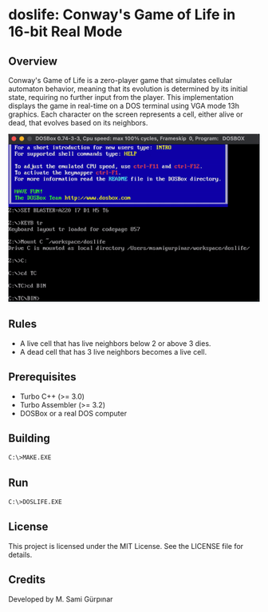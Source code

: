 # doslife: Conway's Game of Life in 16-bit Real Mode 
## Overview
Conway's Game of Life is a zero-player game that simulates cellular automaton behavior, meaning that its evolution is determined by its initial state, requiring no further input from the player. This implementation displays the game in real-time on a DOS terminal using VGA mode 13h graphics. Each character on the screen represents a cell, either alive or dead, that evolves based on its neighbors.

<img src="ASSETS/doslife.gif" alt="image" width="700" height="auto">

## Rules
+ A live cell that has live neighbors below 2 or above 3 dies.
+ A dead cell that has 3 live neighbors becomes a live cell.

## Prerequisites
+ Turbo C++ (>= 3.0)
+ Turbo Assembler (>= 3.2)
+ DOSBox or a real DOS computer

## Building
```bash
C:\>MAKE.EXE
```
## Run
```bash
C:\>DOSLIFE.EXE
```
## License
This project is licensed under the MIT License. See the LICENSE file for details.

## Credits
Developed by M. Sami Gürpınar